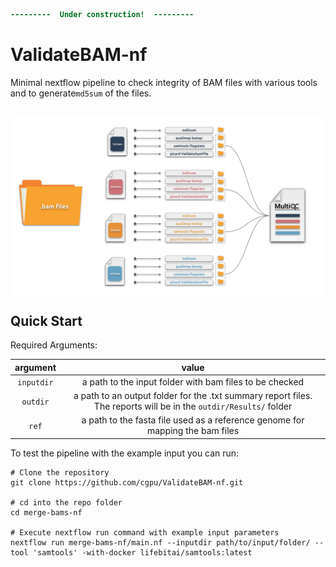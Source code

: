 ```diff
---------  Under construction!  ---------
```
# ValidateBAM-nf 
Minimal nextflow pipeline to check integrity of BAM files with various tools and to generate`md5sum` of the files.
<br><br>

<p align="center">
  <img src="images/validate-bam.svg"  width="800" align="center" >
</p>



## Quick Start

Required Arguments:

| argument       | value | 
|:--------------:|:-----:| 
| <kbd>`inputdir`</kbd>| a path to the input folder with bam files to be checked| 
|  <kbd>`outdir`</kbd>  | a path to an output folder for the .txt summary report files. <br> The reports will be in the `outdir/Results/`</kbd> folder|
| <kbd>`ref`| a path to the fasta file used as a reference genome for mapping the bam files|

To test the pipeline with the example input you can run:

```nextflow
# Clone the repository
git clone https://github.com/cgpu/ValidateBAM-nf.git

# cd into the repo folder 
cd merge-bams-nf

# Execute nextflow run command with example input parameters
nextflow run merge-bams-nf/main.nf --inputdir path/to/input/folder/ --tool 'samtools' -with-docker lifebitai/samtools:latest
```

